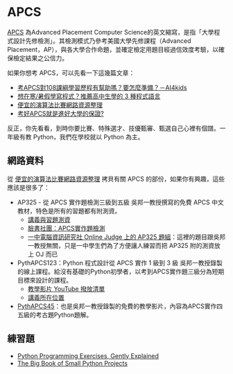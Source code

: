 # APCS

[APCS](https://apcs.csie.ntnu.edu.tw/) 為Advanced Placement Computer Science的英文縮寫，是指「大學程式設計先修檢測」。其檢測模式乃參考美國大學先修課程（Advanced Placement，AP），與各大學合作命題，並確定檢定用題目經過信效度考驗，以確保檢定結果之公信力。


如果你想考 APCS，可以先看一下這幾篇文章：

- [考APCS對108課綱學習歷程有幫助嗎？要怎麼準備？－AI4kids](https://ai4kids.ai/blogs/blog/what-is-apcs)
- [想在寒/暑假學寫程式？推薦高中生學的 3 種程式語言](https://jcshawn.com/coding-language-for-student/)
- [便宜的演算法比賽網路資源整理](https://hackmd.io/@pr3pony/HysEHoYe8)
- [考好APCS就是進好大學的保證?](https://www.apcs.cc/2020/06/apcs.html)

反正，你先看看，到時你要比賽、特殊選才、技優甄審、甄選自己心裡有個譜。一年級有教 Python，我們在學校就以 Python 為主。

## 網路資料

從 [便宜的演算法比賽網路資源整理](https://hackmd.io/@pr3pony/HysEHoYe8) 拷貝有關 APCS 的部份，如果你有興趣，這些應該是很多了：

- AP325 - 從 APCS 實作題檢測三級到五級
吳邦一教授撰寫的免費 APCS 中文教材，特色是所有的習題都有附測資。
    - [講義與習題測資](https://drive.google.com/drive/folders/10hZCMHH0YgsfguVZCHU7EYiG8qJE5f-m)
    - [臉書社團：APCS實作題檢測](https://www.facebook.com/groups/359446638362710)
    - [一中電腦資訊研究社 Online Judge 上的 AP325 題組](https://judge.tcirc.tw/Problems?tag=AP325)：這裡的題目跟吳邦一教授無關，只是一中學生們為了方便讓人練習而把 AP325 附的測資放上 OJ 而已
- PythAPCS123：Python 程式設計從 APCS 實作 1 級到 3 級
吳邦一教授錄製的線上課程。給沒有基礎的Python初學者，以考到APCS實作題三級分為短期目標來設計的課程。
    - [教學影片 YouTube 撥放清單](https://youtube.com/playlist?list=PLpmg1QLbgMuSIDOgOcwf0Fbbn2ZDR7s-X)
    - [講義所在位置](https://drive.google.com/drive/folders/1mnVdO2LHq7e4vesn6pt_R0-S6YWtz4Q4?usp=sharing)
- [PythAPCS45](https://www.youtube.com/playlist?list=PLpmg1QLbgMuRQXHRkX9iDHyAVIW1D6OJF)：也是吳邦一教授錄製的免費的教學影片，內容為APCS實作四五級的考古題Python題解。


## 練習題

- [Python Programming Exercises, Gently Explained](https://inventwithpython.com/pythongently/)
- [The Big Book of Small Python Projects](https://inventwithpython.com/bigbookpython/)